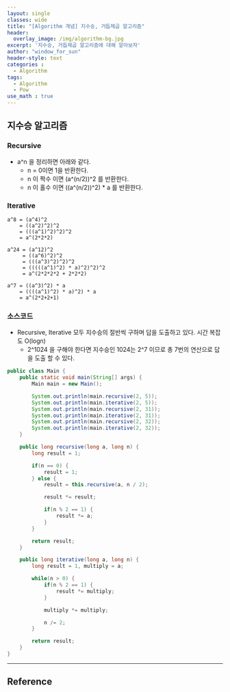 ```yaml
--- 
layout: single
classes: wide
title: "[Algorithm 개념] 지수승, 거듭제곱 알고리즘"
header:
  overlay_image: /img/algorithm-bg.jpg
excerpt: '지수승, 거듭제곱 알고리즘에 대해 알아보자'
author: "window_for_sun"
header-style: text
categories :
  - Algorithm
tags:
  - Algorithm
  - Pow
use_math : true
---  
```


## 지수승 알고리즘
### Recursive
- a^n 을 정리하면 아래와 같다.
	- n = 0이면 1을 반환한다.
	- n 이 짝수 이면 (a^(n/2))^2 를 반환한다.
	- n 이 홀수 이면 ((a^(n/2))^2) * a 를 반환한다.
	
### Iterative

```
a^8 = (a^4)^2 
    = ((a^2)^2)^2 
    = (((a^1)^2)^2)^2 
    = a^(2*2*2)
```  

```
a^24 = (a^12)^2
	 = ((a^6)^2)^2
	 = (((a^3)^2)^2)^2
	 = (((((a^1)^2) * a)^2)^2)^2
	 = a^(2*2*2*2 + 2*2*2)
```  

```
a^7 = ((a^3)^2) * a
    = ((((a^1)^2) * a)^2) * a
    = a^(2*2+2+1)
```  


### 소스코드
- Recursive, Iterative 모두 지수승의 절반씩 구하며 답을 도출하고 있다. 시간 복잡도 O(logn)
	- 2^1024 을 구해야 한다면 지수승인 1024는 2^7 이므로 총 7번의 연산으로 답을 도출 할 수 있다.

```java
public class Main {
    public static void main(String[] args) {
        Main main = new Main();

        System.out.println(main.recursive(2, 5));
        System.out.println(main.iterative(2, 5));
        System.out.println(main.recursive(2, 31));
        System.out.println(main.iterative(2, 31));
        System.out.println(main.recursive(2, 32));
        System.out.println(main.iterative(2, 32));
    }

    public long recursive(long a, long n) {
        long result = 1;

        if(n == 0) {
            result = 1;
        } else {
            result = this.recursive(a, n / 2);

            result *= result;

            if(n % 2 == 1) {
                result *= a;
            }
        }

        return result;
    }

    public long iterative(long a, long n) {
        long result = 1, multiply = a;

        while(n > 0) {
            if(n % 2 == 1) {
                result *= multiply;
            }

            multiply *= multiply;

            n /= 2;
        }

        return result;
    }
}
```  

---
## Reference


